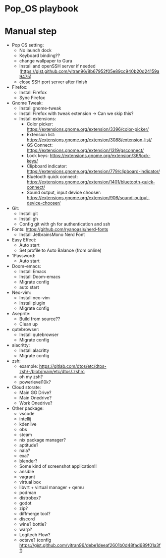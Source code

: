 # Pop_OS playbook

# Manual step

- Pop OS setting:
  - No launch dock
  - Keyboard binding??
  - change wallpaper to Gura
  - Install and openSSH server if needed (https://gist.github.com/vitran96/8b67952f05e89cc940b20d24159a9475)
  - close SSH port server after finish
- Firefox:
  - Install Firefox
  - Sync Firefox
- Gnome Tweak:
  - Install gnome-tweak
  - Install Firefox with tweak extension -> Can we skip this?
  - Install extensions:
    - Color picker: https://extensions.gnome.org/extension/3396/color-picker/
    - Extension list: https://extensions.gnome.org/extension/3088/extension-list/
    - GS Connect: https://extensions.gnome.org/extension/1319/gsconnect/
    - Lock keys: https://extensions.gnome.org/extension/36/lock-keys/
    - Clipboard indicator: https://extensions.gnome.org/extension/779/clipboard-indicator/
    - Bluetooth quick connect: https://extensions.gnome.org/extension/1401/bluetooth-quick-connect/
    - Sound output, input device chooser: https://extensions.gnome.org/extension/906/sound-output-device-chooser/
- Git:
  - Install git
  - Install gh
  - Config git with gh for authentication and ssh
- Fonts: https://github.com/ryanoasis/nerd-fonts
  - Install JetbrainsMono Nerd Font
- Easy Effect:
  - Auto start
  - Set profile to Auto Balance (from online)
- 1Password:
  - Auto start
- Doom-emacs:
  - Install Emacs
  - Install Doom-emacs
  - Migrate config
  - auto start
- Neo-vim:
  - Install neo-vim
  - Install plugin
  - Migrate config
- Aseprite:
  - Build from source??
  - Clean up
- qutebrowser:
  - Install qutebrowser
  - Migrate config
- alacritty:
  - Install alacritty
  - Migrate config
- zsh:
  - example: https://gitlab.com/dtos/etc/dtos-zsh/-/blob/main/etc/dtos/.zshrc
  - oh my zsh?
  - powerlevel10k?
- Cloud storate:
  - Main GG Drive?
  - Main Onedrive?
  - Work Onedrive?
- Other package:
  - vscode
  - intellij
  - kdenlive
  - obs
  - steam
  - nix package manager?
  - aptitude?
  - nala?
  - exa?
  - blender?
  - Some kind of screenshot application!!
  - ansible
  - vagrant
  - virtual box
  - libvrt + virtual manager + qemu
  - podman
  - distrobox?
  - godot
  - zip?
  - diffmerge tool?
  - discord
  - wine? bottle?
  - warp?
  - Logitech Flow?
  - octave? (config https://gist.github.com/vitran96/debe1deeaf2601b0d48fad689f01a3ff)
